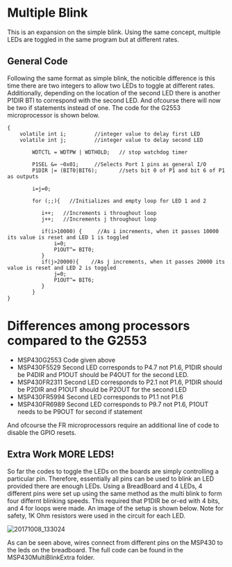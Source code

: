 # Multiple Blink
This is an expansion on the simple blink. Using the same concept, multiple LEDs are toggled in the same program but at different rates.

## General Code
Following the same format as simple blink, the noticible difference is this time there are two integers to allow two LEDs to toggle at different rates. Additionally, depending on the location of the second LED there is another P1DIR BTI to correspond with the second LED. And ofcourse there will now be two if statements instead of one. The code for the G2553 microprocessor is shown below.

``` int main(void)
{
    volatile int i;         //integer value to delay first LED
    volatile int j;         //integer value to delay second LED

        WDTCTL = WDTPW | WDTHOLD;   // stop watchdog timer

        P1SEL &= ~0x01;     //Selects Port 1 pins as general I/O
        P1DIR |= (BIT0|BIT6);       //sets bit 0 of P1 and bit 6 of P1 as outputs

        i=j=0;

        for (;;){   //Initializes and empty loop for LED 1 and 2

           i++;   //Increments i throughout loop
           j++;   //Increments j throughout loop

           if(i>10000) {     //As i increments, when it passes 10000 its value is reset and LED 1 is toggled
               i=0;
               P1OUT^= BIT0;
           }
           if(j>20000){    //As j increments, when it passes 20000 its value is reset and LED 2 is toggled
               j=0;
               P1OUT^= BIT6;
           }
        }
}
```

# Differences among processors compared to the G2553
* MSP430G2553      Code given above
* MSP430F5529      Second LED corresponds to P4.7 not P1.6, P1DIR should be P4DIR and P1OUT should be P4OUT for the second LED.
* MSP430FR2311     Second LED corresponds to P2.1 not P1.6, P1DIR should be P2DIR and P1OUT should be P2OUT for the second LED
* MSP430FR5994     Second LED corresponds to P1.1 not P1.6
* MSP430FR6989     Second LED corresponds to P9.7 not P1.6, P1OUT needs to be P9OUT for second if statement

And ofcourse the FR microprocessors require an additional line of code to disable the GPIO resets.

## Extra Work MORE LEDS!
So far the codes to toggle the LEDs on the boards are simply controlling a particular pin. Therefore, essentially all pins can be used to blink an LED provided there are enough LEDs. Using a BreadBoard and 4 LEDs, 4 different pins were set up using the same method as the multi blink to form four differnt blinking speeds. This required that P1DIR be or-ed with 4 bits, and 4 for loops were made. An image of the setup is shown below. Note for safety, 1K Ohm resistors were used in the circuit for each LED.

![20171008_133024](https://user-images.githubusercontent.com/31701000/31370065-bbc18c0e-ad56-11e7-914b-26df9f80f44d.jpg)

As can be seen above, wires connect from different pins on the MSP430 to the leds on the breadboard. The full code can be found in the MSP430MultiBlinkExtra folder.
